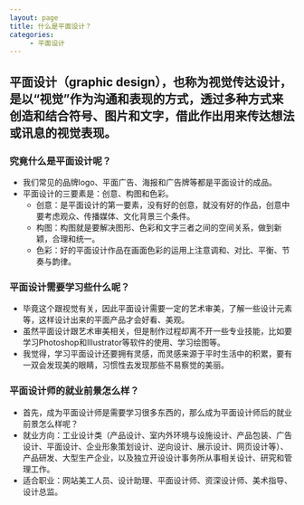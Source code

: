 ```yaml
---
layout: page
title: 什么是平面设计？
categories:
     - 平面设计
---
```


## 平面设计（graphic design），也称为视觉传达设计，是以“视觉”作为沟通和表现的方式，透过多种方式来创造和结合符号、图片和文字，借此作出用来传达想法或讯息的视觉表现。

### 究竟什么是平面设计呢？
- 我们常见的品牌logo、平面广告、海报和广告牌等都是平面设计的成品。
- 平面设计的三要素是：创意、构图和色彩。
   * 创意：是平面设计的第一要素，没有好的创意，就没有好的作品，创意中要考虑观众、传播媒体、文化背景三个条件。
   * 构图：构图就是要解决图形、色彩和文字三者之间的空间关系，做到新颖，合理和统一。
   * 色彩：好的平面设计作品在画面色彩的运用上注意调和、对比、平衡、节奏与韵律。

### 平面设计需要学习些什么呢？
- 毕竟这个跟视觉有关，因此平面设计需要一定的艺术审美，了解一些设计元素等，这样设计出来的平面产品才会好看、美观。
- 虽然平面设计跟艺术审美相关，但是制作过程却离不开一些专业技能，比如要学习Photoshop和Illustrator等软件的使用、学习绘图等。
- 我觉得，学习平面设计还要拥有灵感，而灵感来源于平时生活中的积累，要有一双会发现美的眼睛，习惯性去发现那些不易察觉的美丽。

### 平面设计师的就业前景怎么样？
- 首先，成为平面设计师是需要学习很多东西的，那么成为平面设计师后的就业前景怎么样呢？
- 就业方向：工业设计类（产品设计、室内外环境与设施设计、产品包装、广告设计、平面设计、企业形象策划设计、逆向设计、展示设计、网页设计等）、产品研发、大型生产企业，以及独立开设设计事务所从事相关设计、研究和管理工作。
- 适合职业：网站美工人员、设计助理、平面设计师、资深设计师、美术指导、设计总监。

